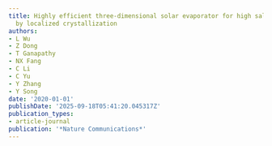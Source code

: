 ```yaml
---
title: Highly efficient three-dimensional solar evaporator for high salinity desalination
  by localized crystallization
authors:
- L Wu
- Z Dong
- T Ganapathy
- NX Fang
- C Li
- C Yu
- Y Zhang
- Y Song
date: '2020-01-01'
publishDate: '2025-09-18T05:41:20.045317Z'
publication_types:
- article-journal
publication: '*Nature Communications*'
---
```

